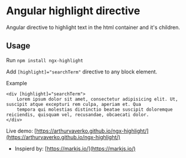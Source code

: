 Angular highlight directive
====

Angular directive to highlight text in the html container and it's children.

Usage
----
Run `npm install ngx-highlight`

Add `[highlight]="searchTerm"` directive to any block element.

Example

    <div [highlight]="searchTerm">
        Lorem ipsum dolor sit amet, consectetur adipisicing elit. Ut, suscipit atque excepturi rem culpa, aperiam et. Qua
        tempora qui molestias distinctio beatae suscipit doloremque reiciendis, quisquam vel, recusandae, obcaecati dolor.
    </div>


Live demo: [https://arthurvaverko.github.io/ngx-highlight/](https://arthurvaverko.github.io/ngx-highlight/)

* Inspierd by: [https://markjs.io/](https://markjs.io/)